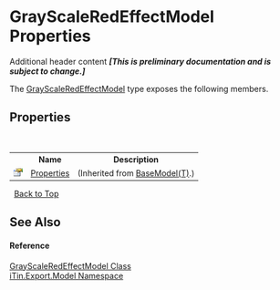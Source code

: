 # GrayScaleRedEffectModel Properties
Additional header content _**\[This is preliminary documentation and is subject to change.\]**_

The <a href="7b7112e1-7b8e-acd6-4b28-e57fcf0a948f">GrayScaleRedEffectModel</a> type exposes the following members.


## Properties
&nbsp;<table><tr><th></th><th>Name</th><th>Description</th></tr><tr><td>![Public property](media/pubproperty.gif "Public property")</td><td><a href="7e88785e-5670-4515-defa-d3f60ae16111">Properties</a></td><td> (Inherited from <a href="6632f561-4175-f1f2-939c-ac8b10159529">BaseModel(T)</a>.)</td></tr></table>&nbsp;
<a href="#grayscaleredeffectmodel-properties">Back to Top</a>

## See Also


#### Reference
<a href="7b7112e1-7b8e-acd6-4b28-e57fcf0a948f">GrayScaleRedEffectModel Class</a><br /><a href="ef57ffcc-e95e-b212-5a46-9aa6f5a3511f">iTin.Export.Model Namespace</a><br />